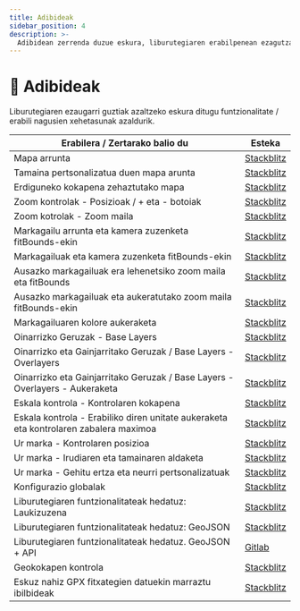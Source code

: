 ```yaml
---
title: Adibideak
sidebar_position: 4
description: >-
  Adibidean zerrenda duzue eskura, liburutegiaren erabilpenean ezagutza gehio hartzeko asmoarekin
---
```



# 📝 Adibideak

Liburutegiaren ezaugarri guztiak azaltzeko eskura ditugu funtzionalitate / erabili nagusien xehetasunak azaldurik.

| Erabilera / Zertarako balio du                                                        | Esteka                                                                                                                                                                                                                     |
| ------------------------------------------------------------------------------------- | -------------------------------------------------------------------------------------------------------------------------------------------------------------------------------------------------------------------------- |
| Mapa arrunta                                                                          | [Stackblitz](https://stackblitz.com/edit/angular-leaflet-map-basic?file=src%2Fapp%2Fapp.component.ts)                                                                                                                      |
| Tamaina pertsonalizatua duen mapa arunta                                              | [Stackblitz](https://stackblitz.com/edit/angular-leaflet-map-basic-custom-size?file=src%2Fapp%2Fapp.component.html)                                                                                                        |
| Erdiguneko kokapena zehaztutako mapa                                                  | [Stackblitz](https://stackblitz.com/edit/angular-leaflet-map-basic-set-center-position?file=src%2Fapp%2Fapp.component.ts)                                                                                                  |
| Zoom kontrolak - Posizioak / + eta - botoiak                                          | [Stackblitz](https://stackblitz.com/edit/angular-leaflet-zoom-positions-titles?file=src%2Fapp%2Fapp.component.ts)                                                                                                          |
| Zoom kotrolak - Zoom maila                                                            | [Stackblitz](https://stackblitz.com/edit/angular-leaflet-zoom-levels?file=src%2Fapp%2Fapp.component.ts)                                                                                                                    |
| Markagailu arrunta eta kamera zuzenketa fitBounds-ekin                                | [Stackblitz](https://stackblitz.com/edit/angular-leaflet-map-with-marker?file=src%2Fapp%2Fapp.component.ts)                                                                                                                |
| Markagailuak eta kamera zuzenketa fitBounds-ekin                                      | [Stackblitz](https://stackblitz.com/edit/angular-leaflet-map-with-markers?file=src%2Fapp%2Fapp.component.ts)                                                                                                               |
| Ausazko markagailuak era lehenetsiko zoom maila eta fitBounds                         | [Stackblitz](https://stackblitz.com/edit/angular-leaflet-map-random-markers?file=src%2Fapp%2Fapp.component.ts,src%2Fapp%2Fapp.component.html)                                                                              |
| Ausazko markagailuak eta aukeratutako zoom maila fitBounds-ekin                       | [Stackblitz](https://stackblitz.com/edit/angular-leaflet-zoom-levels-random-markers?file=src%2Fapp%2Fapp.component.ts,src%2Fapp%2Fapp.component.html)                                                                      |
| Markagailuaren kolore aukeraketa                                                      | [Stackblitz](https://stackblitz.com/edit/angular-leaflet-map-with-markers-dzaema?embed=1&file=src/app/app.component.html&theme=dark)                                                                                       |
| Oinarrizko Geruzak - Base Layers                                                      | [Stackblitz](https://stackblitz.com/edit/angular-leaflet-map-random-markers-tmqbap?file=src%2Fapp%2Fapp.component.ts)                                                                                                      |
| Oinarrizko eta Gainjarritako Geruzak / Base Layers - Overlayers                       | [Stackblitz](https://stackblitz.com/edit/angular-leaflet-map-base-over-layers?file=src%2Fapp%2Fapp.component.ts,src%2Fapp%2Fapp.component.html)                                                                            |
| Oinarrizko eta Gainjarritako Geruzak / Base Layers - Overlayers - Aukeraketa          | [Stackblitz](https://stackblitz.com/edit/angular-leaflet-map-base-over-layers-default?file=src%2Fapp%2Fapp.component.ts,src%2Fapp%2Fapp.component.html)                                                                    |
| Eskala kontrola - Kontrolaren kokapena                                                | [Stackblitz](https://stackblitz.com/edit/angular-leaflet-scale-positions-titles?file=src%2Fapp%2Fapp.component.ts,src%2Fapp%2Fapp.component.html)                                                                          |
| Eskala kontrola - Erabiliko diren unitate aukeraketa eta kontrolaren zabalera maximoa | [Stackblitz](https://stackblitz.com/edit/angular-leaflet-scale-units-max-width?file=src%2Fapp%2Fapp.component.ts,src%2Fapp%2Fapp.component.html)                                                                           |
| Ur marka - Kontrolaren posizioa                                                       | [Stackblitz](https://stackblitz.com/edit/angular-leaflet-watermark-positions?file=src%2Fapp%2Fapp.component.ts)                                                                                                            |
| Ur marka - Irudiaren eta tamainaren aldaketa                                          | [Stackblitz](https://stackblitz.com/edit/angular-leaflet-watermark-image-size?file=src%2Fapp%2Fapp.component.ts,src%2Fapp%2Fapp.component.html,node\_modules%2F%40mugan86%2Fng-leaflet%2Flib%2Fmodels%2Fconfig-map.d.ts) |
| Ur marka -  Gehitu ertza eta neurri pertsonalizatuak                                  | [Stackblitz](https://stackblitz.com/edit/angular-leaflet-watermark-image-border?file=src%2Fapp%2Fapp.component.ts,src%2Fapp%2Fapp.component.html)                                                                          |
| Konfigurazio globalak                                                                 | [Stackblitz](https://stackblitz.com/edit/angular-leaflet-map-basic-dflpbc?file=src%2Fapp%2Fapp.component.ts)                                                                                                               |
| Liburutegiaren funtzionalitateak hedatuz: Laukizuzena                                 | [Stackblitz](https://stackblitz.com/edit/angular-leaflet-map-expand-with-more-options?file=src%2Fapp%2Fapp.component.ts,src%2Fapp%2Fapp.module.ts)                                                                         |
| Liburutegiaren funtzionalitateak hedatuz: GeoJSON                                     | [Stackblitz](https://stackblitz.com/edit/angular-leaflet-map-expand-with-more-options-two?file=src%2Fapp%2Fapp.component.ts,src%2Fapp%2Fearth-quakes.ts)                                                                   |
| Liburutegiaren funtzionalitateak hedatuz. GeoJSON + API                               | [Gitlab](https://mugan86.gitlab.io/ng-leaflet-geojson/)                                                                                                                                                                    |
| Geokokapen kontrola                                                                   | [Stackblitz](https://stackblitz.com/edit/angular-leaflet-ctrl-geolocation?embed=1&file=src/app/app.component.ts&theme=dark)                                                                                                |
| Eskuz nahiz GPX fitxategien datuekin marraztu ibilbideak                              | [Stackblitz](https://stackblitz.com/edit/angular-leaflet-map-draw-routes?embed=1&file=src/app/app.component.ts&theme=dark)                                                                                                 |
